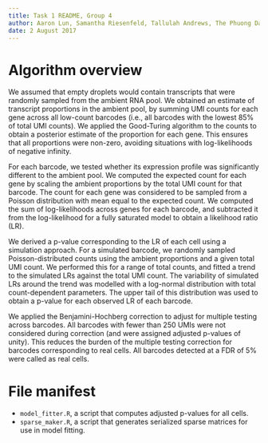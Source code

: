 ```yaml
---
title: Task 1 README, Group 4
author: Aaron Lun, Samantha Riesenfeld, Tallulah Andrews, The Phuong Dao, Tomas Gomes
date: 2 August 2017
---
```


# Algorithm overview

We assumed that empty droplets would contain transcripts that were randomly sampled from the ambient RNA pool.
We obtained an estimate of transcript proportions in the ambient pool, by summing UMI counts for each gene across all low-count barcodes (i.e., all barcodes with the lowest 85% of total UMI counts).
We applied the Good-Turing algorithm to the counts to obtain a posterior estimate of the proportion for each gene.
This ensures that all proportions were non-zero, avoiding situations with log-likelihoods of negative infinity.

For each barcode, we tested whether its expression profile was significantly different to the ambient pool.
We computed the expected count for each gene by scaling the ambient proportions by the total UMI count for that barcode.
The count for each gene was considered to be sampled from a Poisson distribution with mean equal to the expected count.
We computed the sum of log-likelihoods across genes for each barcode, and subtracted it from the log-likelihood for a fully saturated model to obtain a likelihood ratio (LR).

We derived a p-value corresponding to the LR of each cell using a simulation approach.
For a simulated barcode, we randomly sampled Poisson-distributed counts using the ambient proportions and a given total UMI count.
We performed this for a range of total counts, and fitted a trend to the simulated LRs against the total UMI count.
The variability of simulated LRs around the trend was modelled with a log-normal distribution with total count-dependent parameters.
The upper tail of this distribution was used to obtain a p-value for each observed LR of each barcode.

We applied the Benjamini-Hochberg correction to adjust for multiple testing across barcodes.
All barcodes with fewer than 250 UMIs were not considered during correction (and were assigned adjusted p-values of unity).
This reduces the burden of the multiple testing correction for barcodes corresponding to real cells.
All barcodes detected at a FDR of 5% were called as real cells. 

# File manifest

- `model_fitter.R`, a script that computes adjusted p-values for all cells.
- `sparse_maker.R`, a script that generates serialized sparse matrices for use in model fitting.
